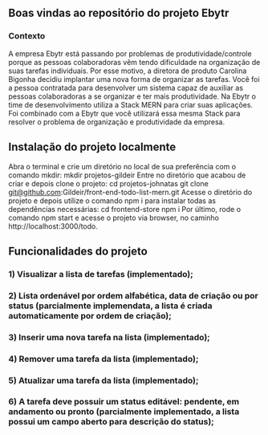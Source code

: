 ## Boas vindas ao repositório do projeto Ebytr

### Contexto
A empresa Ebytr está passando por problemas de produtividade/controle porque as pessoas colaboradoras vêm tendo dificuldade na organização de suas tarefas individuais. Por esse motivo, a diretora de produto Carolina Bigonha decidiu implantar uma nova forma de organizar as tarefas.
Você foi a pessoa contratada para desenvolver um sistema capaz de auxiliar as pessoas colaboradoras a se organizar e ter mais produtividade.
Na Ebytr o time de desenvolvimento utiliza a Stack MERN para criar suas aplicações. Foi combinado com a Ebytr que você utilizará essa mesma Stack para resolver o problema de organização e produtividade da empresa.


## Instalação do projeto localmente

Abra o terminal e crie um diretório no local de sua preferência com o comando mkdir:
  mkdir projetos-gildeir
Entre no diretório que acabou de criar e depois clone o projeto:
  cd projetos-johnatas
  git clone git@github.com:Gildeir/front-end-todo-list-mern.git
Acesse o diretório do projeto e depois utilize o comando npm i para instalar todas as dependências necessárias:
  cd frontend-store
  npm i
Por último, rode o comando npm start e acesse o projeto via browser, no caminho http://localhost:3000/todo.

## Funcionalidades do projeto
### 1) Visualizar a lista de tarefas (implementado);
### 2) Lista ordenável por ordem alfabética, data de criação ou por status (parcialmente implemendata, a lista é criada automaticamente por ordem de criação);
### 3) Inserir uma nova tarefa na lista (implementado);
### 4) Remover uma tarefa da lista (implementado);
### 5) Atualizar uma tarefa da lista (implementado);
### 6) A tarefa deve possuir um status editável: pendente, em andamento ou pronto (parcialmente implementado, a lista possui um campo aberto para descrição do status);

